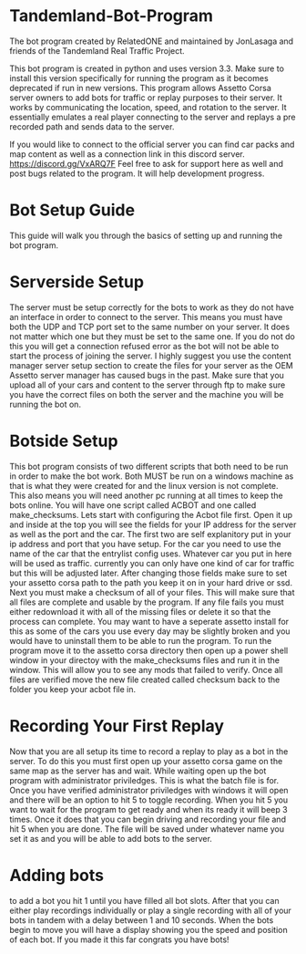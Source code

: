 # Tandemland-Bot-Program
The bot program created by RelatedONE and maintained by JonLasaga and friends of the Tandemland Real Traffic Project.

This bot program is created in python and uses version 3.3.  Make sure to install this version specifically for running the program as it becomes deprecated if run in new versions.  This program allows Assetto Corsa server owners to add bots for traffic or replay purposes to their server.  It works by communicating the location, speed, and rotation to the server.  It essentially emulates a real player connecting to the server and replays a pre recorded path and sends data to the server.

If you would like to connect to the official server you can find car packs and map content as well as a connection link in this discord server. https://discord.gg/VxARQ7F  Feel free to ask for support here as well and post bugs related to the program.  It will help development progress. 

# Bot Setup Guide
This guide will walk you through the basics of setting up and running the bot program.

# Serverside Setup
The server must be setup correctly for the bots to work as they do not have an interface in order to connect to the server.  This means you must have both the UDP and TCP port set to the same number on your server.  It does not matter which one but they must be set to the same one.  If you do not do this you will get a connection refused error as the bot will not be able to start the process of joining the server.  I highly suggest you use the content manager server setup section to create the files for your server as the OEM Assetto server manager has caused bugs in the past.  Make sure that you upload all of your cars and content to the server through ftp to make sure you have the correct files on both the server and the machine you will be running the bot on.

# Botside Setup
This bot program consists of two different scripts that both need to be run in order to make the bot work.  Both MUST be run on a windows machine as that is what they were created for and the linux version is not complete.  This also means you will need another pc running at all times to keep the bots online.  You will have one script called ACBOT and one called make_checksums.  Lets start with configuring the Acbot file first.  Open it up and inside at the top you will see the fields for your IP address for the server as well as the port and the car.  The first two are self explanitory put in your ip address and port that you have setup.  For the car you need to use the name of the car that the entrylist config uses.  Whatever car you put in here will be used as traffic.  currently you can only have one kind of car for traffic but this will be adjusted later.  After changing those fields make sure to set your assetto corsa path to the path you keep it on in your hard drive or ssd.  Next you must make a checksum of all of your files.  This will make sure that all files are complete and usable by the program.  If any file fails you must either redownload it with all of the missing files or delete it so that the process can complete.  You may want to have a seperate assetto install for this as some of the cars you use every day may be slightly broken and you would have to uninstall them to be able to run the program.  To run the program move it to the assetto corsa directory then open up a power shell window in your directoy with the make_checksums files and  run it in the window.  This will allow you to see any mods that failed to verify.  Once all files are verified move the new file created called checksum back to the folder you keep your acbot file in.

# Recording Your First Replay
Now that you are all setup its time to record a replay to play as a bot in the server.  To do this you must first open up your assetto corsa game on the same map as the server has and wait.  While waiting open up the bot program with administrator priviledges.  This is what the batch file is for.  Once you have verified administrator priviledges with windows it will open and there will be an option to hit 5 to toggle recording.  When you hit 5 you want to wait for the program to get ready and when its ready it will beep 3 times.  Once it does that you can begin driving and recording your file and hit 5 when you are done.  The file will be saved under whatever name you set it as and you will be able to add bots to the server.  

# Adding bots
to add a bot you hit 1 until you have filled all bot slots.  After that you can either play recordings individually or play a single recording with all of your bots in tandem with a delay between 1 and 10 seconds.  When the bots begin to move you will have a display showing you the speed and position of each bot.  If you made it this far congrats you have bots!
